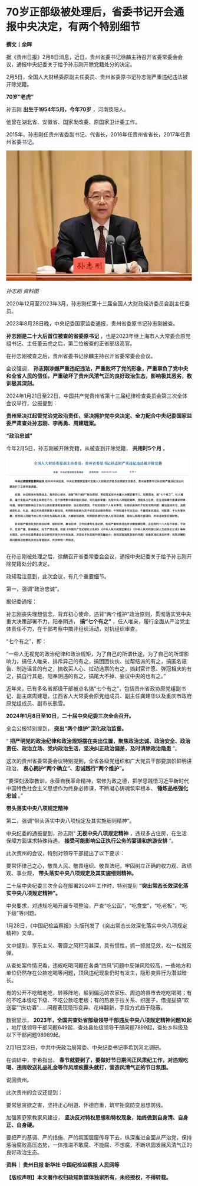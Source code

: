 # 70岁正部级被处理后，省委书记开会通报中央决定，有两个特别细节

**撰文丨余晖**

据《贵州日报》2月8日消息，近日，贵州省委书记徐麟主持召开省委常委会会议，通报中央纪委关于给予孙志刚开除党籍处分的决定。

2月5日，全国人大财经委原副主任委员、贵州省委原书记孙志刚严重违纪违法被开除党籍。

**70岁“老虎”**

孙志刚 **出生于1954年5月，今年70岁** ，河南荥阳人。

他曾在湖北省、安徽省、国家发改委、原国家卫计委工作。

2015年，孙志刚任贵州省委副书记、代省长，2016年任贵州省省长，2017年任贵州省委书记。

![2b12bbd21f169d53e0658fb191546246.jpg](https://raw.githubusercontent.com/qqhsx/qqnews_image/main/2024/02/08/70岁正部级被处理后，省委书记开会通报中央决定，有两个特别细节/2b12bbd21f169d53e0658fb191546246.jpg)

_孙志刚 资料图_

2020年12月至2023年3月，孙志刚任第十三届全国人大财政经济委员会副主任委员。

2023年8月28日晚，中央纪委国家监委通报，贵州省委原书记孙志刚被查。

**孙志刚是二十大后首位被查的省委原书记** ，也是2023年继上海市人大常委会原党组书记、主任董云虎之后，第二位被查的正省部级高官。

在孙志刚被查之后，贵州省委书记徐麟主持召开省委常委会会议。

会议强调，
**孙志刚涉嫌严重违纪违法，严重败坏了党的形象，严重辜负了党中央和全省人民的信任，严重破坏了贵州风清气正的良好政治生态，影响极其恶劣，教训极其深刻。**

2024年1月21日至22日，中国共产党贵州省第十三届纪律检查委员会第三次全体会议举行，公报提到：

**贵州坚决扛起管党治党政治责任，坚决拥护党中央决定、全力配合中央纪委国家监委严肃查处孙志刚、李再勇、周建琨案。**

**“政治忠诚”**

今年2月5日，孙志刚被开除党籍，从被查到开除党籍， **共用时5个月** 。

![5e13b5a4930e7e809e2e229af4c578c9.jpg](https://raw.githubusercontent.com/qqhsx/qqnews_image/main/2024/02/08/70岁正部级被处理后，省委书记开会通报中央决定，有两个特别细节/5e13b5a4930e7e809e2e229af4c578c9.jpg)

在孙志刚被处理之后，徐麟召开省委常委会会议，通报中央纪委关于给予孙志刚开除党籍处分的决定。

政知君注意到，此次会议，有几个重要细节。

第一，强调“政治忠诚”。

据纪委通报：

孙志刚丧失理想信念，背弃初心使命，违背“两个维护”政治原则，贯彻落实党中央重大决策部署不力，阳奉阴违， **搞“七个有之”**
，任人唯亲，履行全面从严治党主体责任不力，在干部考察中搞非组织活动，对抗组织审查。

“七个有之”，即：

“一些人无视党的政治纪律和政治规矩，为了自己的所谓仕途，为了自己的所谓影响力，搞任人唯亲、排斥异己的有之，搞团团伙伙、拉帮结派的有之，搞匿名诬告、制造谣言的有之，搞收买人心、拉动选票的有之，搞封官许愿、弹冠相庆的有之，搞自行其是、阳奉阴违的有之，搞尾大不掉、妄议中央的也有之。”

近年来，已有多名省部级干部被点名搞“七个有之”，包括贵州省政协原党组副书记、副主席周建琨，江西省人大常委会原党组成员、副主任龚建华以及重庆市政府原党组成员、副市长熊雪。

**2024年1月8日至10日，二十届中央纪委三次全会召开。**

全会公报特别提到， **突出“两个维护”深化政治监督。**

“ **把严明党的政治纪律和政治规矩摆在突出位置，聚焦政治忠诚、政治安全、政治责任、政治立场、党内政治生活，坚决纠正政治偏差，及时消除政治隐患** ”。

这次的贵州省委常委会议特别提到，全省各级党组织和广大党员干部要旗帜鲜明讲政治， **衷心拥护“两个确立”、忠诚践行“两个维护”。**

“要深刻汲取教训，永葆自我革命精神，常修为政之德，把学思践悟习近平新时代中国特色社会主义思想作为终身必修课，不断凝心铸魂筑牢根本、 **锤炼品格强化忠诚**
。”

**带头落实中央八项规定精神**

第二，强调“带头落实中央八项规定及其实施细则精神”。

中央纪委的通报提到，孙志刚“ **无视中央八项规定精神** ，违规多占住房，在生活保障方面谋求特殊待遇， **接受可能影响公正执行公务的宴请和旅游安排**
”。

此次贵州的会议，特别对领导干部提出了以下要求：

要常怀律己之心，敬畏人民、敬畏组织、敬畏法纪，牢固树立正确的权力观、政绩观、事业观， **带头落实中央八项规定及其实施细则精神。**

二十届中央纪委三次全会在部署2024年工作时，特别提到 **“突出常态长效深化落实中央八项规定精神”。**

中央要求，对违规吃喝开展专项整治，严查“吃公函”，“吃食堂”，“吃老板”，“吃下级”等问题。

1月28日，《中国纪检监察报》头版刊发了《突出常态长效深化落实中央八项规定精神》文章。

文中提到，享乐主义、奢靡之风积习甚深，具有惯性，抓一抓就见效，松一松就反弹。

从查处案件情况看，违规吃喝问题在各类“四风”问题中反弹风险较高，一些地方和单位仍然存在公款吃喝等问题，顶风违纪现象仍时有发生，隐形变异行为潜滋暗长。

有的公开不吃暗地吃，转移阵地，躲到偏远的农家乐、周边的县市去吃吃喝喝；有的不吃本级吃下级、不吃公款吃老板；有的热衷于拉关系、织圈子，借提拔搞“欢送宴”“庆功酒”……问题表现隐形变异、花样翻新，手段方式趋于隐蔽。

数据显示， **2023年，全国共查处省部级领导干部违反中央八项规定精神问题10起**
，地厅级领导干部问题649起，查处县处级领导干部问题7899起，查处乡科级及以下干部问题98989起。

2月1日至3日，中共中央政治局常委、中央纪委书记李希到河北调研。

在调研中，李希指出， **春节就要到了，要做好节日期间正风肃纪工作，对违规吃喝、违规收送礼品礼金等作风顽疾露头就打，营造风清气正的节日氛围。**

说回贵州。

此次贵州的会议还提到：

要常思贪欲之害，坚持正心明道、怀德自重，筑牢拒腐防变思想防线。

加强家庭家教家风建设， **坚决反对特权思想和特权现象，始终做到自身清、自身正、自身硬。**

要把严的基调、严的措施、严的氛围层层传导下去，纵深推进全面从严治党，保持惩治腐败高压态势，一体推进不敢腐、不能腐、不想腐，不断巩固发展风清气正的良好政治生态。

**资料｜ 贵州日报 新华社 中国纪检监察报 人民网等**

**【版权声明】本文著作权归政知新媒体独家所有，未经授权，不得转载。**

